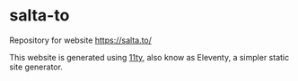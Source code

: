 # salta-to

Repository for website https://salta.to/

This website is generated using [11ty](https://www.11ty.dev/), also know as Eleventy, a simpler static site generator.

